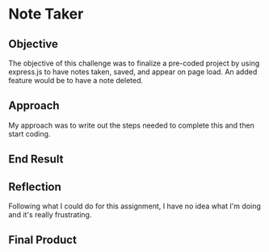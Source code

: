 # Note Taker

## Objective
The objective of this challenge was to finalize a pre-coded project by using express.js to have notes taken, saved, and appear on page load. An added feature would be to have a note deleted.
## Approach
My approach was to write out the steps needed to complete this and then start coding.

## End Result

## Reflection
Following what I could do for this assignment, I have no idea what I'm doing and it's really frustrating.

## Final Product